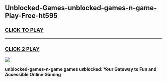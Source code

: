 
## Unblocked-Games-unblocked-games-n-game-Play-Free-ht595
<h3>
<a href="https://premium76.site?title=unblocked-games-n-game&ref=22A">CLICK TO PLAY</a></h3>
<hr>

<h3>
<a href="https://premium76.site?title=unblocked-games-n-game&ref=22A">CLICK 2 PLAY</a>
  
</h3>

<a href="https://premium76.site?title=unblocked-games-n-game&ref=22A"><img src="https://clearcache.store/games.png"></a>


**unblocked-games-n-game games unblocked: Your Gateway to Fun and Accessible Online Gaming**
